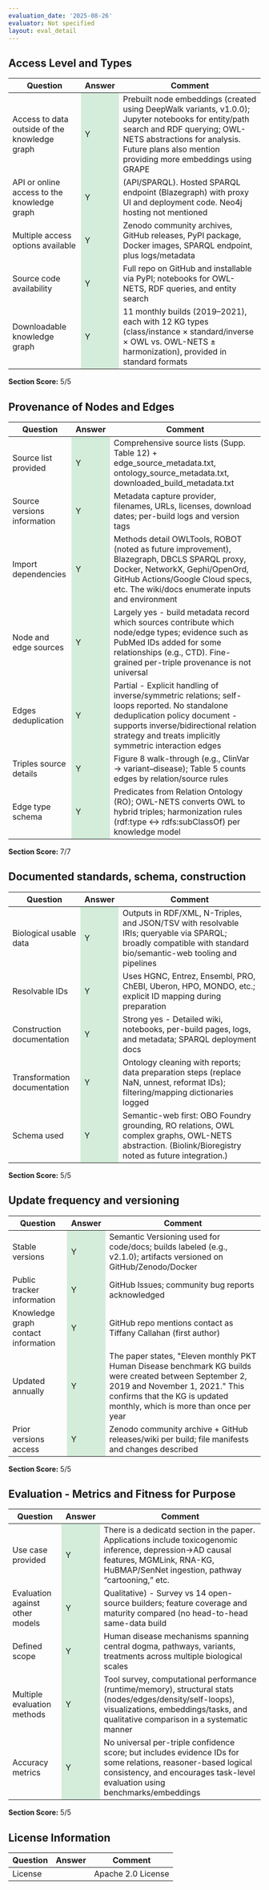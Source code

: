 ```yaml
---
evaluation_date: '2025-08-26'
evaluator: Not specified
layout: eval_detail
---
```


## Access Level and Types
<div class="table-responsive">
<table class="table table-striped">
<thead><tr><th>Question</th><th>Answer</th><th>Comment</th></tr></thead><tbody>
<tr><td>Access to data outside of the knowledge graph</td><td style="background-color:#d4edda;">Y</td><td>Prebuilt node embeddings (created using DeepWalk variants, v1.0.0); Jupyter notebooks for entity/path search and RDF querying; OWL-NETS abstractions for analysis. Future plans also mention providing more embeddings using GRAPE</td></tr>
<tr><td>API or online access to the knowledge graph</td><td style="background-color:#d4edda;">Y</td><td>(API/SPARQL). Hosted SPARQL endpoint (Blazegraph) with proxy UI and deployment code. Neo4j hosting not mentioned</td></tr>
<tr><td>Multiple access options available</td><td style="background-color:#d4edda;">Y</td><td>Zenodo community archives, GitHub releases, PyPI package, Docker images, SPARQL endpoint, plus logs/metadata</td></tr>
<tr><td>Source code availability</td><td style="background-color:#d4edda;">Y</td><td>Full repo on GitHub and installable via PyPI; notebooks for OWL-NETS, RDF queries, and entity search</td></tr>
<tr><td>Downloadable knowledge graph</td><td style="background-color:#d4edda;">Y</td><td>11 monthly builds (2019–2021), each with 12 KG types (class/instance × standard/inverse × OWL vs. OWL-NETS ± harmonization), provided in standard formats</td></tr>
</tbody></table></div>
<p><strong>Section Score:</strong> 5/5</p>

## Provenance of Nodes and Edges
<div class="table-responsive">
<table class="table table-striped">
<thead><tr><th>Question</th><th>Answer</th><th>Comment</th></tr></thead><tbody>
<tr><td>Source list provided</td><td style="background-color:#d4edda;">Y</td><td>Comprehensive source lists (Supp. Table 12) + edge_source_metadata.txt, ontology_source_metadata.txt, downloaded_build_metadata.txt</td></tr>
<tr><td>Source versions information</td><td style="background-color:#d4edda;">Y</td><td>Metadata capture provider, filenames, URLs, licenses, download dates; per-build logs and version tags</td></tr>
<tr><td>Import dependencies</td><td style="background-color:#d4edda;">Y</td><td>Methods detail OWLTools, ROBOT (noted as future improvement), Blazegraph, DBCLS SPARQL proxy, Docker, NetworkX, Gephi/OpenOrd, GitHub Actions/Google Cloud specs, etc. The wiki/docs enumerate inputs and environment</td></tr>
<tr><td>Node and edge sources</td><td style="background-color:#d4edda;">Y</td><td>Largely yes - build metadata record which sources contribute which node/edge types; evidence such as PubMed IDs added for some relationships (e.g., CTD). Fine-grained per-triple provenance is not universal</td></tr>
<tr><td>Edges deduplication</td><td style="background-color:#d4edda;">Y</td><td>Partial - Explicit handling of inverse/symmetric relations; self-loops reported. No standalone deduplication policy document - supports inverse/bidirectional relation strategy and treats implicitly symmetric interaction edges</td></tr>
<tr><td>Triples source details</td><td style="background-color:#d4edda;">Y</td><td>Figure 8 walk-through (e.g., ClinVar → variant–disease); Table 5 counts edges by relation/source rules</td></tr>
<tr><td>Edge type schema</td><td style="background-color:#d4edda;">Y</td><td>Predicates from Relation Ontology (RO); OWL-NETS converts OWL to hybrid triples; harmonization rules (rdf:type ↔ rdfs:subClassOf) per knowledge model</td></tr>
</tbody></table></div>
<p><strong>Section Score:</strong> 7/7</p>

## Documented standards, schema, construction
<div class="table-responsive">
<table class="table table-striped">
<thead><tr><th>Question</th><th>Answer</th><th>Comment</th></tr></thead><tbody>
<tr><td>Biological usable data</td><td style="background-color:#d4edda;">Y</td><td>Outputs in RDF/XML, N-Triples, and JSON/TSV with resolvable IRIs; queryable via SPARQL; broadly compatible with standard bio/semantic-web tooling and pipelines</td></tr>
<tr><td>Resolvable IDs</td><td style="background-color:#d4edda;">Y</td><td>Uses HGNC, Entrez, Ensembl, PRO, ChEBI, Uberon, HPO, MONDO, etc.; explicit ID mapping during preparation</td></tr>
<tr><td>Construction documentation</td><td style="background-color:#d4edda;">Y</td><td>Strong yes - Detailed wiki, notebooks, per-build pages, logs, and metadata; SPARQL deployment docs</td></tr>
<tr><td>Transformation documentation</td><td style="background-color:#d4edda;">Y</td><td>Ontology cleaning with reports; data preparation steps (replace NaN, unnest, reformat IDs); filtering/mapping dictionaries logged</td></tr>
<tr><td>Schema used</td><td style="background-color:#d4edda;">Y</td><td>Semantic-web first: OBO Foundry grounding, RO relations, OWL complex graphs, OWL-NETS abstraction. (Biolink/Bioregistry noted as future integration.)</td></tr>
</tbody></table></div>
<p><strong>Section Score:</strong> 5/5</p>

## Update frequency and versioning
<div class="table-responsive">
<table class="table table-striped">
<thead><tr><th>Question</th><th>Answer</th><th>Comment</th></tr></thead><tbody>
<tr><td>Stable versions</td><td style="background-color:#d4edda;">Y</td><td>Semantic Versioning used for code/docs; builds labeled (e.g., v2.1.0); artifacts versioned on GitHub/Zenodo/Docker</td></tr>
<tr><td>Public tracker information</td><td style="background-color:#d4edda;">Y</td><td>GitHub Issues; community bug reports acknowledged</td></tr>
<tr><td>Knowledge graph contact information</td><td style="background-color:#d4edda;">Y</td><td>GitHub repo mentions contact as Tiffany Callahan (first author)</td></tr>
<tr><td>Updated annually</td><td style="background-color:#d4edda;">Y</td><td>The paper states, &quot;Eleven monthly PKT Human Disease benchmark KG builds were created between September 2, 2019 and November 1, 2021.&quot; This confirms that the KG is updated monthly, which is more than once per year</td></tr>
<tr><td>Prior versions access</td><td style="background-color:#d4edda;">Y</td><td>Zenodo community archive + GitHub releases/wiki per build; file manifests and changes described</td></tr>
</tbody></table></div>
<p><strong>Section Score:</strong> 5/5</p>

## Evaluation - Metrics and Fitness for Purpose
<div class="table-responsive">
<table class="table table-striped">
<thead><tr><th>Question</th><th>Answer</th><th>Comment</th></tr></thead><tbody>
<tr><td>Use case provided</td><td style="background-color:#d4edda;">Y</td><td>There is a dedicatd section in the paper. Applications include toxicogenomic inference, depression→AD causal features, MGMLink, RNA-KG, HuBMAP/SenNet ingestion, pathway “cartooning,” etc.</td></tr>
<tr><td>Evaluation against other models</td><td style="background-color:#d4edda;">Y</td><td>Qualitative) - Survey vs 14 open-source builders; feature coverage and maturity compared (no head-to-head same-data build</td></tr>
<tr><td>Defined scope</td><td style="background-color:#d4edda;">Y</td><td>Human disease mechanisms spanning central dogma, pathways, variants, treatments across multiple biological scales</td></tr>
<tr><td>Multiple evaluation methods</td><td style="background-color:#d4edda;">Y</td><td>Tool survey, computational performance (runtime/memory), structural stats (nodes/edges/density/self-loops), visualizations, embeddings/tasks, and qualitative comparison in a systematic manner</td></tr>
<tr><td>Accuracy metrics</td><td style="background-color:#d4edda;">Y</td><td>No universal per-triple confidence score; but includes evidence IDs for some relations, reasoner-based logical consistency, and encourages task-level evaluation using benchmarks/embeddings</td></tr>
</tbody></table></div>
<p><strong>Section Score:</strong> 5/5</p>

## License Information
<div class="table-responsive">
<table class="table table-striped">
<thead><tr><th>Question</th><th>Answer</th><th>Comment</th></tr></thead><tbody>
<tr><td>License</td><td></td><td>Apache 2.0 License</td></tr>
</tbody></table></div>

